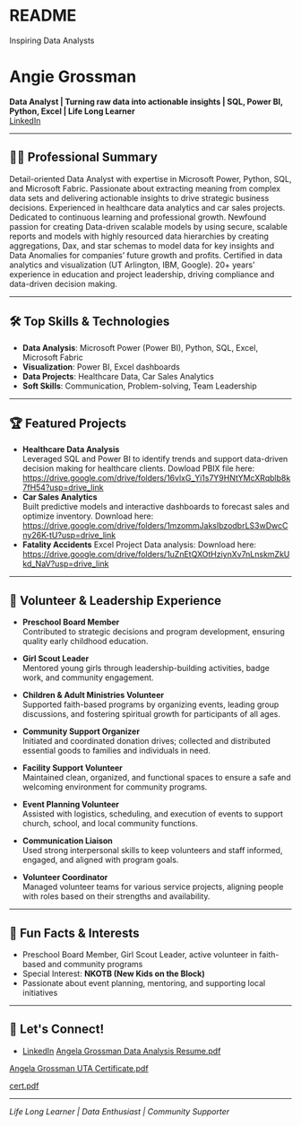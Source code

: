 # README
Inspiring Data Analysts
# Angie Grossman

**Data Analyst | Turning raw data into actionable insights | SQL, Power BI, Python, Excel | Life Long Learner**  
[LinkedIn](www.linkin.com/in/angiegrossman)

---

## 👩‍💻 Professional Summary
Detail-oriented Data Analyst with expertise in Microsoft Power, Python, SQL, and Microsoft Fabric. Passionate about extracting meaning from complex data sets and delivering actionable insights to drive strategic business decisions. Experienced in healthcare data analytics and car sales projects. Dedicated to continuous learning and professional growth. Newfound passion for creating Data-driven scalable models by using secure, scalable reports and models with highly resourced data hierarchies by creating aggregations, Dax, and star schemas to model data for key insights and Data Anomalies for companies’ future growth and profits. Certified in data analytics and visualization (UT Arlington, IBM, Google). 20+ years’ experience in education and project leadership, driving compliance and data-driven decision making. 

---

## 🛠️ Top Skills & Technologies
- **Data Analysis**: Microsoft Power (Power BI), Python, SQL, Excel, Microsoft Fabric
- **Visualization**: Power BI, Excel dashboards
- **Data Projects**: Healthcare Data, Car Sales Analytics
- **Soft Skills**: Communication, Problem-solving, Team Leadership

---

## 🏆 Featured Projects
- **Healthcare Data Analysis**  
  Leveraged SQL and Power BI to identify trends and support data-driven decision making for healthcare clients. Dowload PBIX file here: https://drive.google.com/drive/folders/16vlxG_Yi1s7Y9HNtYMcXRqblb8k7fH54?usp=drive_link  
- **Car Sales Analytics**  
  Built predictive models and interactive dashboards to forecast sales and optimize inventory.
  Download here: https://drive.google.com/drive/folders/1mzommJaksIbzodbrLS3wDwcCny26K-tU?usp=drive_link
- **Fatality Accidents**
  Excel Project Data analysis: Download here: https://drive.google.com/drive/folders/1uZnEtQXOtHziynXv7nLnskmZkUkd_NaV?usp=drive_link 

---

## 🌟 Volunteer & Leadership Experience

- **Preschool Board Member**  
  Contributed to strategic decisions and program development, ensuring quality early childhood education.

- **Girl Scout Leader**  
  Mentored young girls through leadership-building activities, badge work, and community engagement.

- **Children & Adult Ministries Volunteer**  
  Supported faith-based programs by organizing events, leading group discussions, and fostering spiritual growth for participants of all ages.

- **Community Support Organizer**  
  Initiated and coordinated donation drives; collected and distributed essential goods to families and individuals in need.

- **Facility Support Volunteer**  
  Maintained clean, organized, and functional spaces to ensure a safe and welcoming environment for community programs.

- **Event Planning Volunteer**  
  Assisted with logistics, scheduling, and execution of events to support church, school, and local community functions.

- **Communication Liaison**  
  Used strong interpersonal skills to keep volunteers and staff informed, engaged, and aligned with program goals.

- **Volunteer Coordinator**  
  Managed volunteer teams for various service projects, aligning people with roles based on their strengths and availability.

---

## 🎉 Fun Facts & Interests

- Preschool Board Member, Girl Scout Leader, active volunteer in faith-based and community programs
- Special Interest: **NKOTB (New Kids on the Block)**
- Passionate about event planning, mentoring, and supporting local initiatives

---

## 📢 Let's Connect!
- [LinkedIn](www.linkin.com/in/angiegrossman)
[Angela Grossman Data Analysis Resume.pdf](https://github.com/user-attachments/files/20683236/Angela.Grossman.Data.Analysis.Resume.pdf)

[Angela Grossman UTA Certificate.pdf](https://github.com/user-attachments/files/20683238/Angela.Grossman.UTA.Certificate.pdf)

[cert.pdf](https://github.com/user-attachments/files/20683251/cert.pdf)

---

*Life Long Learner | Data Enthusiast | Community Supporter*
